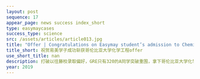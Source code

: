 ```yaml
---
layout: post
sequence: 17
appear_page: news success index_short
type: easymaycases
success_type: science
src: /assets/articles/article013.jpg
title: "Offer | Congratulations on Easymay student’s admission to Chemical Engineer at Columbia University"
title_short: 祝贺易美学子成功斩获哥伦比亚大学化学工程offer
use_short_title: nan
description: 打破以往藤校录取偏好，GRE只有320的A同学突破重围，拿下哥伦比亚大学化学工程硕士offer。易美团队从名校专业设置研究方向入手，高匹配度的科研项目加以专业美式文书阐述，多方面因素辅助，A同学最终成功获得哥伦比亚大学的青睐，成功斩获藤校录取。
year: 2019
---
```


